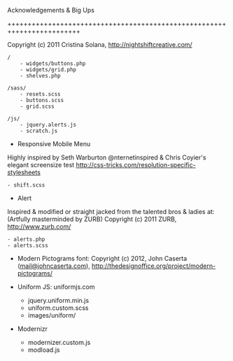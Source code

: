 Acknowledgements & Big Ups

++++++++++++++++++++++++++++++++++++++++++++++++++++++++++++++++++++++++

Copyright (c) 2011 Cristina Solana, http://nightshiftcreative.com/

	/
		- widgets/buttons.php
		- widgets/grid.php
		- shelves.php

	/sass/
		- resets.scss
		- buttons.scss
		- grid.scss

	/js/
		- jquery.alerts.js
		- scratch.js


+ Responsive Mobile Menu

Highly inspired by Seth Warburton @nternetinspired & Chris Coyier's elegant screensize test http://css-tricks.com/resolution-specific-stylesheets
	
	- shift.scss


+ Alert

Inspired & modified or straight jacked from the talented bros & ladies at: (Artfully masterminded by ZURB)
Copyright (c) 2011 ZURB, http://www.zurb.com/

	- alerts.php
	- alerts.scss


+ Modern Pictograms font: Copyright (c) 2012, John Caserta (mail@johncaserta.com), http://thedesignoffice.org/project/modern-pictograms/ 


+ Uniform JS: uniformjs.com
	
	- jquery.uniform.min.js
	- uniform.custom.scss
	- images/uniform/

+ Modernizr

	- modernizer.custom.js
	- modload.js